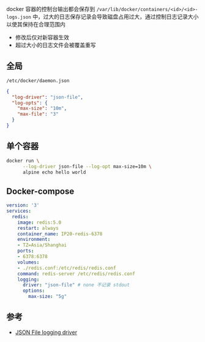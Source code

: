 docker 容器的控制台输出都会保存到 `/var/lib/docker/containers/<id>/<id>-logs.json` 中，过大的日志保存记录会导致磁盘占用过大，通过控制日志记录大小以使其保持在合理范围内

- 修改后仅对新容器生效
- 超过大小的日志文件会被覆盖重写


## 全局

`/etc/docker/daemon.json`

```json
{
  "log-driver": "json-file",
  "log-opts": {
    "max-size": "10m",
    "max-file": "3" 
  }
}
```

## 单个容器

```bash
docker run \
      --log-driver json-file --log-opt max-size=10m \
      alpine echo hello world
```

## Docker-compose

```yaml
version: '3'
services:
  redis:
    image: redis:5.0
    restart: always
    container_name: IP20-redis-6378
    environment:
    - TZ=Asia/Shanghai
    ports:
    - 6378:6378
    volumes:
    - ./redis.conf:/etc/redis/redis.conf
    command: redis-server /etc/redis/redis.conf
    logging:
	  driver: "json-file" # none 不记录 stdout
	  options: 
		max-size: "5g"
```

## 参考

- [JSON File logging driver](https://docs.docker.com/config/containers/logging/json-file/)